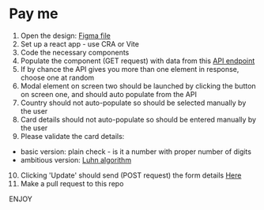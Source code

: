 # Pay me

1. Open the design:  [Figma file](https://www.figma.com/file/BXCF9jeqEzRjuFluIHeHpt/Untitled?node-id=0%3A1&t=3s3NvLEKo543qB95-1)
2. Set up a react app - use CRA or Vite
3. Code the necessary components
4. Populate the component (GET request) with data from this [API endpoint](https://portaireapi.herokuapp.com/test/payment)
5. If by chance the API gives you more than one element in response, choose one at random
6. Modal element on screen two should be launched by clicking the button on screen one, and should auto populate from the API
7. Country should not auto-populate so should be selected manually by the user
8. Card details should not auto-populate so should be entered manually by the user
9. Please validate the card details:
  - basic version: plain check - is it a number with proper number of digits
  - ambitious version: [Luhn algorithm](https://en.wikipedia.org/wiki/Luhn_algorithm)
10. Clicking 'Update' should send (POST request) the form details [Here](https://portaireapi.herokuapp.com/test/payment)
11. Make a pull request to this repo

ENJOY
